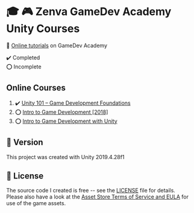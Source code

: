 # :mortar_board: :video_game: Zenva GameDev Academy Unity Courses

:link: [Online tutorials][tutorials] on GameDev Academy

:heavy_check_mark: Completed  
:o: Incomplete

## Online Courses

1. :heavy_check_mark: [Unity 101 – Game Development Foundations](https://academy.zenva.com/course/unity-101-game-engine-foundations/)
2. :o: [Intro to Game Development [2018]](https://academy.zenva.com/course/intro-to-game-development/)
3. :o: [Intro to Game Development with Unity](https://academy.zenva.com/course/intro-to-unity-game-development/)

## :memo: Version

This project was created with Unity 2019.4.28f1

## :page_with_curl: License

The source code I created is free -- see the [LICENSE](UNLICENSE) file for details.  
Please also have a look at the [Asset Store Terms of Service and EULA](https://unity3d.com/legal/as_terms) for use of the game assets.

[tutorials]: https://gamedevacademy.org/category/unity-tutorials/
